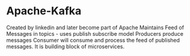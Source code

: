 # Apache-Kafka

Created by linkedin and later become part of Apache
Maintains Feed of Messages in topics -  uses publish subscribe model
Producers produce messages 
Consumer will consume and process the feed of published messages.
It is building block of microservices.
